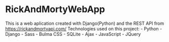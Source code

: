 # RickAndMortyWebApp
This is a web aplication created with Django(Python) and the REST API from https://rickandmortyapi.com/ 
Technologies used on this project:
    - Python
    - Django
    - Sass
    - Bulma CSS
    - SQLite
    - Ajax
    - JavaScript
    - JQuery
